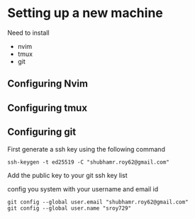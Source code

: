 # Setting up a new machine 
Need to install 
- nvim
- tmux
- git

## Configuring Nvim 

## Configuring tmux

## Configuring git
First generate a ssh key using the following command 
```
ssh-keygen -t ed25519 -C "shubhamr.roy62@gmail.com"
```
Add the public key to your git ssh key list

config you system with your username and email id
```
git config --global user.email "shubhamr.roy62@gmail.com"
git config --global user.name "sroy729"
```
